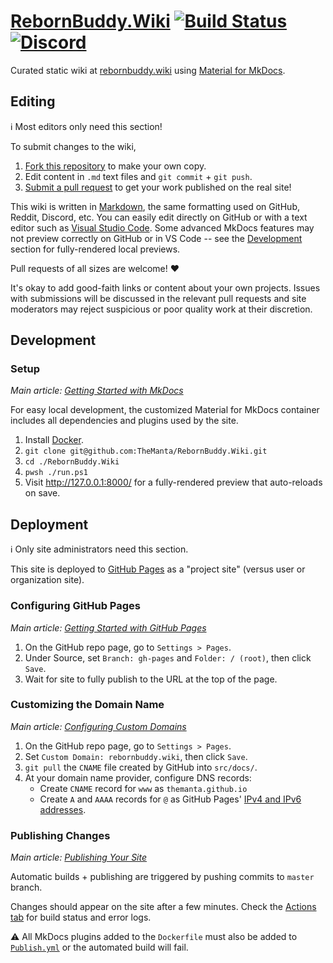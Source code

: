 # [RebornBuddy.Wiki][0] [![Build Status][1]][2] [![Discord][3]][4]

Curated static wiki at [rebornbuddy.wiki][5] using [Material for MkDocs][6].

[0]: https://github.com/TheManta/RebornBuddy.Wiki "RebornBuddy.Wiki on GitHub"
[1]: https://img.shields.io/github/workflow/status/TheManta/RebornBuddy.Wiki/Publish?style=plastic&logo=github&label=Publish&color=success
[2]: https://github.com/TheManta/RebornBuddy.Wiki/actions "Build Server"
[3]: https://img.shields.io/badge/Discord-7389D8?logo=discord&logoColor=ffffff&labelColor=6A7EC2
[4]: https://discord.gg/bmgCq39 "Discord"
[5]: https://rebornbuddy.wiki
[6]: https://squidfunk.github.io/mkdocs-material/ "Material for MkDocs"

## Editing

ℹ️ Most editors only need this section!

To submit changes to the wiki,

1. [Fork this repository][100] to make your own copy.
2. Edit content in `.md` text files and `git commit` + `git push`.
3. [Submit a pull request][101] to get your work published on the real site!

This wiki is written in [Markdown][102], the same formatting used on GitHub, Reddit, Discord, etc. You can easily edit directly on GitHub or with a text editor such as [Visual Studio Code][103]. Some advanced MkDocs features may not preview correctly on GitHub or in VS Code -- see the [Development](#development) section for fully-rendered local previews.

Pull requests of all sizes are welcome! ❤️

It's okay to add good-faith links or content about your own projects. Issues with submissions will be discussed in the relevant pull requests and site moderators may reject suspicious or poor quality work at their discretion.

[100]: https://docs.github.com/en/get-started/quickstart/fork-a-repo "Fork a Repo"
[101]: https://docs.github.com/en/pull-requests/collaborating-with-pull-requests/proposing-changes-to-your-work-with-pull-requests/creating-a-pull-request-from-a-fork "Pull Request from Fork"
[102]: https://www.markdownguide.org/basic-syntax/
[103]: https://code.visualstudio.com/download "Visual Studio Code"

## Development

### Setup

*Main article: [Getting Started with MkDocs][200]*

For easy local development, the customized Material for MkDocs container includes all dependencies and plugins used by the site.

 1. Install [Docker][201].
 2. `git clone git@github.com:TheManta/RebornBuddy.Wiki.git`
 3. `cd ./RebornBuddy.Wiki`
 4. `pwsh ./run.ps1`
 5. Visit http://127.0.0.1:8000/ for a fully-rendered preview that auto-reloads on save.

[200]: https://squidfunk.github.io/mkdocs-material/getting-started/ "Getting Started with MkDocs"
[201]: https://docs.docker.com/get-docker/ "Install Docker"

## Deployment

ℹ️ Only site administrators need this section.

This site is deployed to [GitHub Pages][300] as a "project site" (versus user or organization site).

### Configuring GitHub Pages

*Main article: [Getting Started with GitHub Pages][301]*

 1. On the GitHub repo page, go to `Settings > Pages`.
 2. Under Source, set `Branch: gh-pages` and `Folder: / (root)`, then click `Save`.
 3. Wait for site to fully publish to the URL at the top of the page.

### Customizing the Domain Name

*Main article: [Configuring Custom Domains][302]*

 1. On the GitHub repo page, go to `Settings > Pages`.
 2. Set `Custom Domain: rebornbuddy.wiki`, then click `Save`.
 3. `git pull` the `CNAME` file created by GitHub into `src/docs/`.
 4. At your domain name provider, configure DNS records:
    - Create `CNAME` record for `www` as `themanta.github.io`
    - Create `A` and `AAAA` records for `@` as GitHub Pages' [IPv4 and IPv6 addresses][303].

### Publishing Changes

*Main article: [Publishing Your Site][304]*

Automatic builds + publishing are triggered by pushing commits to `master` branch.

Changes should appear on the site after a few minutes.  Check the [Actions tab][2] for build status and error logs.

⚠️ All MkDocs plugins added to the `Dockerfile` must also be added to [`Publish.yml`][305] or the automated build will fail.

[300]: https://pages.github.com/ "Getting Started with GitHub Pages"
[301]: https://docs.github.com/en/pages/getting-started-with-github-pages "GitHub Pages documentation"
[302]: https://docs.github.com/en/pages/configuring-a-custom-domain-for-your-github-pages-site "Configuring Custom Domains"
[303]: https://docs.github.com/en/pages/configuring-a-custom-domain-for-your-github-pages-site/managing-a-custom-domain-for-your-github-pages-site#configuring-an-apex-domain "Configuring an apex domain"
[304]: https://squidfunk.github.io/mkdocs-material/publishing-your-site/#with-github-actions "Publishing Y3ur Site"
[305]: ./.github/workflows/Publish.yml "Publish.yml"
